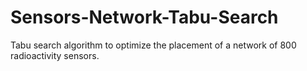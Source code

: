 # Sensors-Network-Tabu-Search
Tabu search algorithm to optimize the placement of a network of 800 radioactivity sensors.
